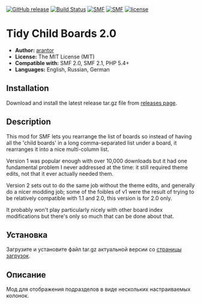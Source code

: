 [![GitHub release](https://img.shields.io/github/release/realdigger/SMF-Tidy-Child-Boards-2.svg)](https://github.com/realdigger/SMF-Tidy-Child-Boards-2/releases)
[![Build Status](https://travis-ci.org/realdigger/SMF-Tidy-Child-Boards-2.svg?branch=master)](https://travis-ci.org/realdigger/SMF-Tidy-Child-Boards-2)
[![SMF](https://img.shields.io/badge/SMF-2.0-blue.svg?style==flat)](https://simplemachines.org)
[![SMF](https://img.shields.io/badge/SMF-2.1-blue.svg?style==flat)](https://simplemachines.org)
[![license](https://img.shields.io/github/license/realdigger/SMF-Tidy-Child-Boards-2.svg)]()

# Tidy Child Boards 2.0
* **Author:** [arantor](https://github.com/Arantor)
* **License:** The MIT License (MIT)
* **Compatible with:** SMF 2.0, SMF 2.1, PHP 5.4+
* **Languages:** English, Russian, German

## Installation
Download and install the latest release tar.gz file from [releases page](https://github.com/realdigger/SMF-Tidy-Child-Boards-2/releases).

## Description
This mod for SMF lets you rearrange the list of boards so instead
of having all the 'child boards' in a long comma-separated list under
a board, it rearranges it into a nice multi-column list.

Version 1 was popular enough with over 10,000 downloads but it had
one fundamental problem I never addressed at the time: it still
required theme edits, not that it ever actually needed them.

Version 2 sets out to do the same job without the theme edits, and
generally do a nicer modding job; some of the foibles of v1 were
the result of trying to be relatively compatible with 1.1 and 2.0,
this version is for 2.0 only.

It probably won't play particularly nicely with other board index
modifications but there's only so much that can be done about that.

## Установка
Загрузите и установите файл tar.gz актуальной версии со [страницы загрузок](https://github.com/realdigger/SMF-Tidy-Child-Boards-2/releases).

## Описание
Мод для отображения подразделов в виде нескольких настраиваемых колонок.